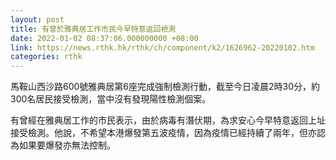 ```yaml
---
layout: post
title: 有曾於雅典居工作市民今早特意返回檢測
date: 2022-01-02 08:37:06.000000000 +08:00
link: https://news.rthk.hk/rthk/ch/component/k2/1626962-20220102.htm
categories: rthk
---
```


馬鞍山西沙路600號雅典居第6座完成強制檢測行動，截至今日凌晨2時30分，約300名居民接受檢測，當中沒有發現陽性檢測個案。

有曾經在雅典居工作的市民表示，由於病毒有潛伏期，為求安心今早特意返回上址接受檢測。他說，不希望本港爆發第五波疫情，因為疫情已經持續了兩年，但亦認為如果要爆發亦無法控制。
